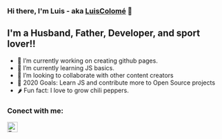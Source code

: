 <!--
**LuisColome/LuisColome** is a ✨ _special_ ✨ repository because its `README.md` (this file) appears on your GitHub profile.
-->

### Hi there, I'm Luis - aka [LuisColomé][website] 👋 

## I'm a Husband, Father, Developer, and sport lover!!

- 🔭 I’m currently working on creating github pages.
- 🌱 I’m currently learning JS basics.
- 👯 I’m looking to collaborate with other content creators
- 🥅 2020 Goals: Learn JS and contribute more to Open Source projects
- 🌶️ Fun fact: I love to grow chili peppers.

### Conect with me:

[<img align="left" alt="Twitter Luis Colomé" width="24px" src="https://cdn.iconscout.com/icon/free/png-128/twitter-52-189786.png">][Twitter]


[website]: https://luiscolome.com
[twitter]: https://twitter.com/luiscolome